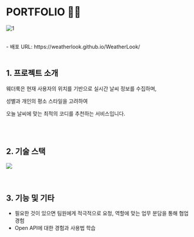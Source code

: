 # PORTFOLIO 🙋‍♀️
![1](https://github.com/ZziBooOooo/01.Project_WeatherLook/assets/107842817/9c5e2b2c-8980-4726-a574-c669e0d996bb)


<br/>
- 배포 URL: https://weatherlook.github.io/WeatherLook/

  <br/>
  <br/>

  ## 1. 프로젝트 소개
웨더룩은 현재 사용자의 위치를 기반으로 실시간 날씨 정보를 수집하며,

성별과 개인의 평소 스타일을 고려하여 

오늘 날씨에 맞는 최적의 코디를 추천하는 서비스입니다.


<br/>
<br/>
  
  ## 2. 기술 스택
  <div diplay="inline-block" >
    <img src="https://img.shields.io/badge/javascript-F7DF1E?style=for-the-badge&logo=javascript&logoColor=white">
  </div>
  
<br/>
<br/>

## 3. 기능 및 기타
- 필요한 것이 있으면 팀원에게 적극적으로 요청, 역할에 맞는 업무 분담을 통해 협업 경험
- Open API에 대한 경험과 사용법 학습
